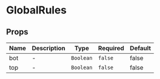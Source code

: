 # GlobalRules

## Props

<!-- @vuese:GlobalRules:props:start -->
|Name|Description|Type|Required|Default|
|---|---|---|---|---|
|bot|-|`Boolean`|`false`|false|
|top|-|`Boolean`|`false`|false|

<!-- @vuese:GlobalRules:props:end -->


